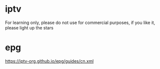# iptv
For learning only, please do not use for commercial purposes, if you like it, please light up the stars
# epg
https://iptv-org.github.io/epg/guides/cn.xml
